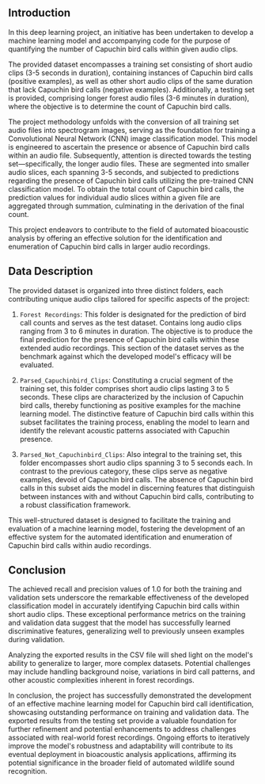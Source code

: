 ## Introduction

In this deep learning project, an initiative has been undertaken to develop a machine learning model and accompanying code for the purpose of quantifying the number of Capuchin bird calls within given audio clips.

The provided dataset encompasses a training set consisting of short audio clips (3-5 seconds in duration), containing instances of Capuchin bird calls (positive examples), as well as other short audio clips of the same duration that lack Capuchin bird calls (negative examples). Additionally, a testing set is provided, comprising longer forest audio files (3-6 minutes in duration), where the objective is to determine the count of Capuchin bird calls.

The project methodology unfolds with the conversion of all training set audio files into spectrogram images, serving as the foundation for training a Convolutional Neural Network (CNN) image classification model. This model is engineered to ascertain the presence or absence of Capuchin bird calls within an audio file. Subsequently, attention is directed towards the testing set—specifically, the longer audio files. These are segmented into smaller audio slices, each spanning 3-5 seconds, and subjected to predictions regarding the presence of Capuchin bird calls utilizing the pre-trained CNN classification model. To obtain the total count of Capuchin bird calls, the prediction values for individual audio slices within a given file are aggregated through summation, culminating in the derivation of the final count.

This project endeavors to contribute to the field of automated bioacoustic analysis by offering an effective solution for the identification and enumeration of Capuchin bird calls in larger audio recordings.

## Data Description

The provided dataset is organized into three distinct folders, each contributing unique audio clips tailored for specific aspects of the project:

  1. `Forest Recordings`:
        This folder is designated for the prediction of bird call counts and serves as the test dataset.
        Contains long audio clips ranging from 3 to 6 minutes in duration.
        The objective is to produce the final prediction for the presence of Capuchin bird calls within these extended audio recordings.
        This section of the dataset serves as the benchmark against which the developed model's efficacy will be evaluated.

  2. `Parsed_Capuchinbird_Clips`:
        Constituting a crucial segment of the training set, this folder comprises short audio clips lasting 3 to 5 seconds.
        These clips are characterized by the inclusion of Capuchin bird calls, thereby functioning as positive examples for the machine learning model.
        The distinctive feature of Capuchin bird calls within this subset facilitates the training process, enabling the model to learn and identify the relevant acoustic patterns associated with Capuchin presence.

  3. `Parsed_Not_Capuchinbird_Clips`:
        Also integral to the training set, this folder encompasses short audio clips spanning 3 to 5 seconds each.
        In contrast to the previous category, these clips serve as negative examples, devoid of Capuchin bird calls.
        The absence of Capuchin bird calls in this subset aids the model in discerning features that distinguish between instances with and without Capuchin bird calls, contributing to a robust classification framework.

This well-structured dataset is designed to facilitate the training and evaluation of a machine learning model, fostering the development of an effective system for the automated identification and enumeration of Capuchin bird calls within audio recordings.

## Conclusion

The achieved recall and precision values of 1.0 for both the training and validation sets underscore the remarkable effectiveness of the developed classification model in accurately identifying Capuchin bird calls within short audio clips. These exceptional performance metrics on the training and validation data suggest that the model has successfully learned discriminative features, generalizing well to previously unseen examples during validation.

Analyzing the exported results in the CSV file will shed light on the model's ability to generalize to larger, more complex datasets. Potential challenges may include handling background noise, variations in bird call patterns, and other acoustic complexities inherent in forest recordings.

In conclusion, the project has successfully demonstrated the development of an effective machine learning model for Capuchin bird call identification, showcasing outstanding performance on training and validation data. The exported results from the testing set provide a valuable foundation for further refinement and potential enhancements to address challenges associated with real-world forest recordings. Ongoing efforts to iteratively improve the model's robustness and adaptability will contribute to its eventual deployment in bioacoustic analysis applications, affirming its potential significance in the broader field of automated wildlife sound recognition.
